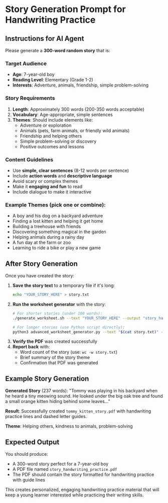# Story Generation Prompt for Handwriting Practice

## Instructions for AI Agent

Please generate a **300-word random story** that is:

### Target Audience
- **Age**: 7-year-old boy
- **Reading Level**: Elementary (Grade 1-2)
- **Interests**: Adventure, animals, friendship, simple problem-solving

### Story Requirements
1. **Length**: Approximately 300 words (200-350 words acceptable)
2. **Vocabulary**: Age-appropriate, simple sentences
3. **Themes**: Should include elements like:
   - Adventure or exploration
   - Animals (pets, farm animals, or friendly wild animals)
   - Friendship and helping others
   - Simple problem-solving or discovery
   - Positive outcomes and lessons

### Content Guidelines
- Use **simple, clear sentences** (8-12 words per sentence)
- Include **action words** and **descriptive language**
- Avoid scary or complex themes
- Make it **engaging and fun** to read
- Include dialogue to make it interactive

### Example Themes (pick one or combine):
- A boy and his dog on a backyard adventure
- Finding a lost kitten and helping it get home
- Building a treehouse with friends
- Discovering something magical in the garden
- Helping animals during a rainy day
- A fun day at the farm or zoo
- Learning to ride a bike or play a new game

## After Story Generation

Once you have created the story:

1. **Save the story text** to a temporary file if it's long:
   ```bash
   echo "YOUR_STORY_HERE" > story.txt
   ```
2. **Run the worksheet generator** with the story:
   ```bash
   # For shorter stories (under 100 words):
   ./generate_worksheet.sh --text "YOUR_STORY_HERE" --output "story_handwriting_practice.pdf"
   
   # For longer stories (use Python script directly):
   python3 advanced_worksheet_generator.py --text "$(cat story.txt)" --output "story_handwriting_practice.pdf"
   ```
3. **Verify the PDF** was created successfully
4. **Report back** with:
   - Word count of the story (use: `wc -w story.txt`)
   - Brief summary of the story theme
   - Confirmation that PDF was generated

## Example Story Generation

**Generated Story** (237 words): "Tommy was playing in his backyard when he heard a tiny meowing sound. He looked under the big oak tree and found a small orange kitten hiding behind some leaves..." 

**Result**: Successfully created `tommy_kitten_story.pdf` with handwriting practice lines and dashed letter guides.

**Theme**: Helping others, kindness to animals, problem-solving

## Expected Output

You should produce:
- A 300-word story perfect for a 7-year-old boy
- A PDF file named `story_handwriting_practice.pdf`
- The PDF should contain the story formatted for handwriting practice with guide lines

This creates personalized, engaging handwriting practice material that will keep a young learner interested while practicing their writing skills.
